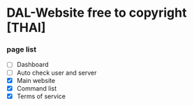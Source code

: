# DAL-Website free to copyright [THAI]
### page list
 - [ ] Dashboard
 - [ ] Auto check user and server
 - [x] Main website
 - [x] Command list
 - [x] Terms of service
